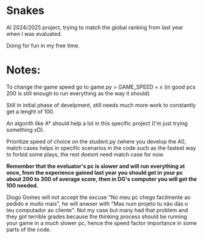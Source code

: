 # Snakes
AI 2024/2025 project, trying to match the global ranking from last year when I was evaluated.

Doing for fun in my free time.

# Notes: 

To change the game speed go to game.py > GAME_SPEED = x (in good pcs 200 is still enough to run everything as the way it should)

Still in initial phase of develpment, still needs much more work to constantly get a lenght of 100.

An algorith like A* should help a lot in this specific project (I'm just trying something xD).

Prioritize speed of choice on the student.py (where you develop the AI), match cases helps in specific scenarios in the code such as the fastest way to forbid some plays, the rest doesnt need match case for now.

**Remember that the eveluator's pc is slower and will run everything at once, from the experience gained last year you should get in your pc about 200 to 300 of average score, then in DG's computer you will get the 100 needed.**

Diogo Gomes will not accept the excuse "No meu pc chego facilmente ao pedido e muito mais", he will anwser with "Mas num projeto tu não dás o teu computador ao cliente". Not my case but many had that problem and they got terrible grades because the thinking process should be running your game in a much slower pc, hence the speed factor importance in some parts of the code.
